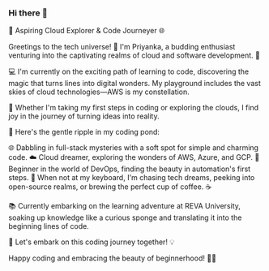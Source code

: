 ### Hi there 👋

🚀 Aspiring Cloud Explorer & Code Journeyer 🌐

Greetings to the tech universe! 👋 I'm Priyanka, a budding enthusiast venturing into the captivating realms of cloud and software development. 🌟

💻 I'm currently on the exciting path of learning to code, discovering the magic that turns lines into digital wonders. My playground includes the vast skies of cloud technologies—AWS is my constellation.

🚀 Whether I'm taking my first steps in coding or exploring the clouds, I find joy in the journey of turning ideas into reality.

🌈 Here's the gentle ripple in my coding pond:

🌐 Dabbling in full-stack mysteries with a soft spot for simple and charming code.
☁️ Cloud dreamer, exploring the wonders of AWS, Azure, and GCP.
🚀 Beginner in the world of DevOps, finding the beauty in automation's first steps.
🌟 When not at my keyboard, I'm chasing tech dreams, peeking into open-source realms, or brewing the perfect cup of coffee. ☕

📚 Currently embarking on the learning adventure at REVA University, soaking up knowledge like a curious sponge and translating it into the beginning lines of code.

🔗 Let's embark on this coding journey together! 💡

Happy coding and embracing the beauty of beginnerhood! 🚀✨

